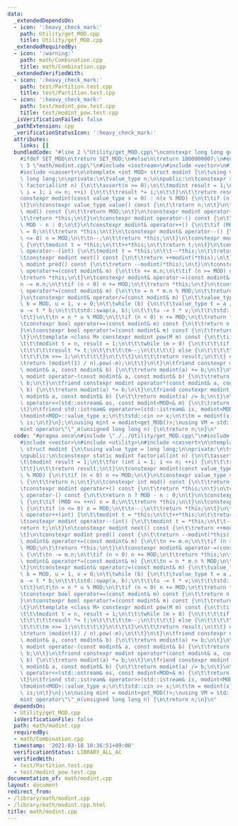```yaml
---
data:
  _extendedDependsOn:
  - icon: ':heavy_check_mark:'
    path: Utility/get_MOD.cpp
    title: Utility/get_MOD.cpp
  _extendedRequiredBy:
  - icon: ':warning:'
    path: math/Combination.cpp
    title: math/Combination.cpp
  _extendedVerifiedWith:
  - icon: ':heavy_check_mark:'
    path: test/Partition.test.cpp
    title: test/Partition.test.cpp
  - icon: ':heavy_check_mark:'
    path: test/modint_pow.test.cpp
    title: test/modint_pow.test.cpp
  _isVerificationFailed: false
  _pathExtension: cpp
  _verificationStatusIcon: ':heavy_check_mark:'
  attributes:
    links: []
  bundledCode: "#line 2 \"Utility/get_MOD.cpp\"\nconstexpr long long get_MOD() {\n\
    #ifdef SET_MOD\n\treturn SET_MOD;\n#else\n\treturn 1000000007;\n#endif\n}\n#line\
    \ 3 \"math/modint.cpp\"\n#include <iostream>\n#include <vector>\n#include <utility>\n\
    #include <cassert>\n\ntemplate <int MOD> struct modint {\n\tusing value_type =\
    \ long long;\n\nprivate:\n\tvalue_type n;\n\npublic:\n\tconstexpr static modint\
    \ factorial(int n) {\n\t\tassert(n >= 0);\n\t\tmodint result = 1;\n\t\tfor (int\
    \ i = 1; i <= n; ++i) {\n\t\t\tresult *= i;\n\t\t}\n\t\treturn result;\n\t}\n\t\
    constexpr modint(const value_type x = 0) : n(x % MOD) {\n\t\tif (n < 0) n += MOD;\n\
    \t}\n\tconstexpr value_type value() const {\n\t\treturn n;\n\t}\n\tconstexpr int\
    \ mod() const {\n\t\treturn MOD;\n\t}\n\tconstexpr modint operator+() const {\n\
    \t\treturn *this;\n\t}\n\tconstexpr modint operator-() const {\n\t\treturn n ?\
    \ MOD - n : 0;\n\t}\n\tconstexpr modint& operator++() {\n\t\tif (MOD <= ++n) n\
    \ = 0;\n\t\treturn *this;\n\t}\n\tconstexpr modint& operator--() {\n\t\tif (n\
    \ <= 0) n = MOD;\n\t\tn--;\n\t\treturn *this;\n\t}\n\tconstexpr modint operator++(int)\
    \ {\n\t\tmodint t = *this;\n\t\t++*this;\n\t\treturn t;\n\t}\n\tconstexpr modint\
    \ operator--(int) {\n\t\tmodint t = *this;\n\t\t--*this;\n\t\treturn t;\n\t}\n\
    \tconstexpr modint next() const {\n\t\treturn ++modint(*this);\n\t}\n\tconstexpr\
    \ modint pred() const {\n\t\treturn --modint(*this);\n\t}\n\tconstexpr modint&\
    \ operator+=(const modint& m) {\n\t\tn += m.n;\n\t\tif (n >= MOD) n -= MOD;\n\t\
    \treturn *this;\n\t}\n\tconstexpr modint& operator-=(const modint& m) {\n\t\t\
    n -= m.n;\n\t\tif (n < 0) n += MOD;\n\t\treturn *this;\n\t}\n\tconstexpr modint&\
    \ operator*=(const modint& m) {\n\t\tn = n * m.n % MOD;\n\t\treturn *this;\n\t\
    }\n\tconstexpr modint& operator/=(const modint& m) {\n\t\tvalue_type a = m.n,\
    \ b = MOD, u = 1, v = 0;\n\t\twhile (b) {\n\t\t\tvalue_type t = a / b;\n\t\t\t\
    a -= t * b;\n\t\t\tstd::swap(a, b);\n\t\t\tu -= t * v;\n\t\t\tstd::swap(u, v);\n\
    \t\t}\n\t\tn = n * u % MOD;\n\t\tif (n < 0) n += MOD;\n\t\treturn *this;\n\t}\n\
    \tconstexpr bool operator==(const modint& m) const {\n\t\treturn n == m.n;\n\t\
    }\n\tconstexpr bool operator!=(const modint& m) const {\n\t\treturn n != m.n;\n\
    \t}\n\ttemplate <class M> constexpr modint pow(M m) const {\n\t\tif (0 <= m) {\n\
    \t\t\tmodint t = n, result = 1;\n\t\t\twhile (m > 0) {\n\t\t\t\tif (m & 1) {\n\
    \t\t\t\t\tresult *= t;\n\t\t\t\t\tm--;\n\t\t\t\t} else {\n\t\t\t\t\tt *= t;\n\t\
    \t\t\t\tm >>= 1;\n\t\t\t\t}\n\t\t\t}\n\t\t\treturn result;\n\t\t} else {\n\t\t\
    \treturn (modint(1) / n).pow(-m);\n\t\t}\n\t}\n\tfriend constexpr modint operator+(const\
    \ modint& a, const modint& b) {\n\t\treturn modint(a) += b;\n\t}\n\tfriend constexpr\
    \ modint operator-(const modint& a, const modint& b) {\n\t\treturn modint(a) -=\
    \ b;\n\t}\n\tfriend constexpr modint operator*(const modint& a, const modint&\
    \ b) {\n\t\treturn modint(a) *= b;\n\t}\n\tfriend constexpr modint operator/(const\
    \ modint& a, const modint& b) {\n\t\treturn modint(a) /= b;\n\t}\n\tfriend std::ostream&\
    \ operator<<(std::ostream& os, const modint<MOD>& m) {\n\t\treturn os << m.value();\n\
    \t}\n\tfriend std::istream& operator>>(std::istream& is, modint<MOD>& m) {\n\t\
    \tmodint<MOD>::value_type x;\n\t\tstd::cin >> x;\n\t\tm = modint(x);\n\t\treturn\
    \ is;\n\t}\n};\n\nusing mint = modint<get_MOD()>;\nusing VM = std::vector<mint>;\n\
    mint operator\"\"_m(unsigned long long n) {\n\treturn n;\n}\n"
  code: "#pragma once\n#include \"./../Utility/get_MOD.cpp\"\n#include <iostream>\n\
    #include <vector>\n#include <utility>\n#include <cassert>\n\ntemplate <int MOD>\
    \ struct modint {\n\tusing value_type = long long;\n\nprivate:\n\tvalue_type n;\n\
    \npublic:\n\tconstexpr static modint factorial(int n) {\n\t\tassert(n >= 0);\n\
    \t\tmodint result = 1;\n\t\tfor (int i = 1; i <= n; ++i) {\n\t\t\tresult *= i;\n\
    \t\t}\n\t\treturn result;\n\t}\n\tconstexpr modint(const value_type x = 0) : n(x\
    \ % MOD) {\n\t\tif (n < 0) n += MOD;\n\t}\n\tconstexpr value_type value() const\
    \ {\n\t\treturn n;\n\t}\n\tconstexpr int mod() const {\n\t\treturn MOD;\n\t}\n\
    \tconstexpr modint operator+() const {\n\t\treturn *this;\n\t}\n\tconstexpr modint\
    \ operator-() const {\n\t\treturn n ? MOD - n : 0;\n\t}\n\tconstexpr modint& operator++()\
    \ {\n\t\tif (MOD <= ++n) n = 0;\n\t\treturn *this;\n\t}\n\tconstexpr modint& operator--()\
    \ {\n\t\tif (n <= 0) n = MOD;\n\t\tn--;\n\t\treturn *this;\n\t}\n\tconstexpr modint\
    \ operator++(int) {\n\t\tmodint t = *this;\n\t\t++*this;\n\t\treturn t;\n\t}\n\
    \tconstexpr modint operator--(int) {\n\t\tmodint t = *this;\n\t\t--*this;\n\t\t\
    return t;\n\t}\n\tconstexpr modint next() const {\n\t\treturn ++modint(*this);\n\
    \t}\n\tconstexpr modint pred() const {\n\t\treturn --modint(*this);\n\t}\n\tconstexpr\
    \ modint& operator+=(const modint& m) {\n\t\tn += m.n;\n\t\tif (n >= MOD) n -=\
    \ MOD;\n\t\treturn *this;\n\t}\n\tconstexpr modint& operator-=(const modint& m)\
    \ {\n\t\tn -= m.n;\n\t\tif (n < 0) n += MOD;\n\t\treturn *this;\n\t}\n\tconstexpr\
    \ modint& operator*=(const modint& m) {\n\t\tn = n * m.n % MOD;\n\t\treturn *this;\n\
    \t}\n\tconstexpr modint& operator/=(const modint& m) {\n\t\tvalue_type a = m.n,\
    \ b = MOD, u = 1, v = 0;\n\t\twhile (b) {\n\t\t\tvalue_type t = a / b;\n\t\t\t\
    a -= t * b;\n\t\t\tstd::swap(a, b);\n\t\t\tu -= t * v;\n\t\t\tstd::swap(u, v);\n\
    \t\t}\n\t\tn = n * u % MOD;\n\t\tif (n < 0) n += MOD;\n\t\treturn *this;\n\t}\n\
    \tconstexpr bool operator==(const modint& m) const {\n\t\treturn n == m.n;\n\t\
    }\n\tconstexpr bool operator!=(const modint& m) const {\n\t\treturn n != m.n;\n\
    \t}\n\ttemplate <class M> constexpr modint pow(M m) const {\n\t\tif (0 <= m) {\n\
    \t\t\tmodint t = n, result = 1;\n\t\t\twhile (m > 0) {\n\t\t\t\tif (m & 1) {\n\
    \t\t\t\t\tresult *= t;\n\t\t\t\t\tm--;\n\t\t\t\t} else {\n\t\t\t\t\tt *= t;\n\t\
    \t\t\t\tm >>= 1;\n\t\t\t\t}\n\t\t\t}\n\t\t\treturn result;\n\t\t} else {\n\t\t\
    \treturn (modint(1) / n).pow(-m);\n\t\t}\n\t}\n\tfriend constexpr modint operator+(const\
    \ modint& a, const modint& b) {\n\t\treturn modint(a) += b;\n\t}\n\tfriend constexpr\
    \ modint operator-(const modint& a, const modint& b) {\n\t\treturn modint(a) -=\
    \ b;\n\t}\n\tfriend constexpr modint operator*(const modint& a, const modint&\
    \ b) {\n\t\treturn modint(a) *= b;\n\t}\n\tfriend constexpr modint operator/(const\
    \ modint& a, const modint& b) {\n\t\treturn modint(a) /= b;\n\t}\n\tfriend std::ostream&\
    \ operator<<(std::ostream& os, const modint<MOD>& m) {\n\t\treturn os << m.value();\n\
    \t}\n\tfriend std::istream& operator>>(std::istream& is, modint<MOD>& m) {\n\t\
    \tmodint<MOD>::value_type x;\n\t\tstd::cin >> x;\n\t\tm = modint(x);\n\t\treturn\
    \ is;\n\t}\n};\n\nusing mint = modint<get_MOD()>;\nusing VM = std::vector<mint>;\n\
    mint operator\"\"_m(unsigned long long n) {\n\treturn n;\n}\n"
  dependsOn:
  - Utility/get_MOD.cpp
  isVerificationFile: false
  path: math/modint.cpp
  requiredBy:
  - math/Combination.cpp
  timestamp: '2021-03-18 10:36:51+09:00'
  verificationStatus: LIBRARY_ALL_AC
  verifiedWith:
  - test/Partition.test.cpp
  - test/modint_pow.test.cpp
documentation_of: math/modint.cpp
layout: document
redirect_from:
- /library/math/modint.cpp
- /library/math/modint.cpp.html
title: math/modint.cpp
---
```

